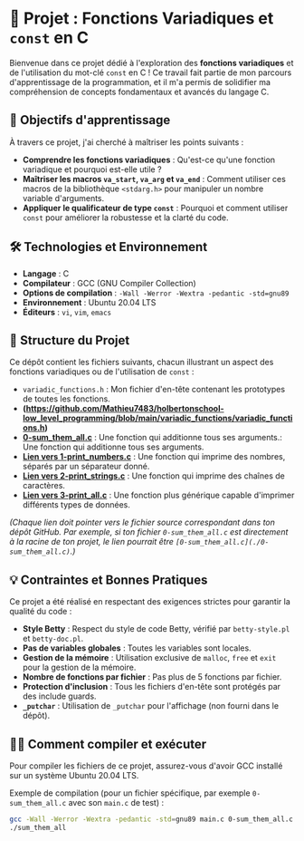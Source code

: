 # 🚀 Projet : Fonctions Variadiques et `const` en C

Bienvenue dans ce projet dédié à l'exploration des **fonctions variadiques** et de l'utilisation du mot-clé `const` en C ! Ce travail fait partie de mon parcours d'apprentissage de la programmation, et il m'a permis de solidifier ma compréhension de concepts fondamentaux et avancés du langage C.

## 🎯 Objectifs d'apprentissage

À travers ce projet, j'ai cherché à maîtriser les points suivants :

* **Comprendre les fonctions variadiques** : Qu'est-ce qu'une fonction variadique et pourquoi est-elle utile ?
* **Maîtriser les macros `va_start`, `va_arg` et `va_end`** : Comment utiliser ces macros de la bibliothèque `<stdarg.h>` pour manipuler un nombre variable d'arguments.
* **Appliquer le qualificateur de type `const`** : Pourquoi et comment utiliser `const` pour améliorer la robustesse et la clarté du code.

## 🛠️ Technologies et Environnement

* **Langage** : C
* **Compilateur** : GCC (GNU Compiler Collection)
* **Options de compilation** : `-Wall -Werror -Wextra -pedantic -std=gnu89`
* **Environnement** : Ubuntu 20.04 LTS
* **Éditeurs** : `vi`, `vim`, `emacs`

## 📖 Structure du Projet

Ce dépôt contient les fichiers suivants, chacun illustrant un aspect des fonctions variadiques ou de l'utilisation de `const` :

* `variadic_functions.h` : Mon fichier d'en-tête contenant les prototypes de toutes les fonctions.
* **(https://github.com/Mathieu7483/holbertonschool-low_level_programming/blob/main/variadic_functions/variadic_functions.h)**
* **[0-sum_them_all.c](https://github.com/Mathieu7483/holbertonschool-low_level_programming/blob/main/variadic_functions/0-sum_them_all.c)** : Une fonction qui additionne tous ses arguments.: Une fonction qui additionne tous ses arguments.
* **[Lien vers 1-print_numbers.c](https://github.com/Mathieu7483/holbertonschool-low_level_programming/blob/main/variadic_functions/1-print_numbers.c)** : Une fonction qui imprime des nombres, séparés par un séparateur donné.
* **[Lien vers 2-print_strings.c](https://github.com/Mathieu7483/holbertonschool-low_level_programming/blob/main/variadic_functions/2-print_strings.c)** : Une fonction qui imprime des chaînes de caractères.
* **[Lien vers 3-print_all.c](https://github.com/Mathieu7483/holbertonschool-low_level_programming/blob/main/variadic_functions/3-print_all.c)** : Une fonction plus générique capable d'imprimer différents types de données.

*(Chaque lien doit pointer vers le fichier source correspondant dans ton dépôt GitHub. Par exemple, si ton fichier `0-sum_them_all.c` est directement à la racine de ton projet, le lien pourrait être `[0-sum_them_all.c](./0-sum_them_all.c)`.)*

## 💡 Contraintes et Bonnes Pratiques

Ce projet a été réalisé en respectant des exigences strictes pour garantir la qualité du code :

* **Style Betty** : Respect du style de code Betty, vérifié par `betty-style.pl` et `betty-doc.pl`.
* **Pas de variables globales** : Toutes les variables sont locales.
* **Gestion de la mémoire** : Utilisation exclusive de `malloc`, `free` et `exit` pour la gestion de la mémoire.
* **Nombre de fonctions par fichier** : Pas plus de 5 fonctions par fichier.
* **Protection d'inclusion** : Tous les fichiers d'en-tête sont protégés par des include guards.
* **`_putchar`** : Utilisation de `_putchar` pour l'affichage (non fourni dans le dépôt).

## 👨‍💻 Comment compiler et exécuter

Pour compiler les fichiers de ce projet, assurez-vous d'avoir GCC installé sur un système Ubuntu 20.04 LTS.

Exemple de compilation (pour un fichier spécifique, par exemple `0-sum_them_all.c` avec son `main.c` de test) :

```bash
gcc -Wall -Werror -Wextra -pedantic -std=gnu89 main.c 0-sum_them_all.c -o sum_them_all
./sum_them_all
